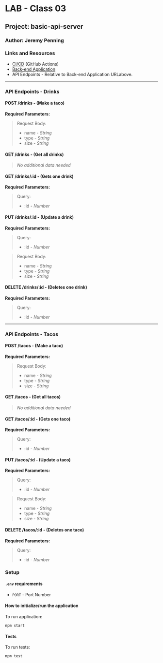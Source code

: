 # LAB - Class 03

## Project: basic-api-server

### Author: Jeremy Penning

### Links and Resources

- [CI/CD](https://github.com/jeremyp-401-advanced-javascript/basic-api-server/actions) (GitHub Actions)
- [Back-end Application](https://jeremyp-basic-api-server.herokuapp.com/)
- API Endpoints - Relative to Back-end Application URLabove.

---

### API Endpoints - Drinks

#### **POST /drinks** - (Make a taco)

**Required Parameters:**

>Request Body:
>- name - _String_  
>- type - _String_  
>- size - _String_  

#### **GET /drinks** - (Get all drinks)

>_No additional data needed_

#### **GET /drinks/:id** - (Gets one drink)

**Required Parameters:**

>Query:  
>- :id - _Number_  

#### **PUT /drinks/:id** - (Update a drink)

**Required Parameters:**

>Query:  
>- :id - _Number_

>Request Body:  
>- name - _String_  
>- type - _String_  
>- size - _String_  

#### **DELETE /drinks/:id** - (Deletes one drink)

**Required Parameters:**

>Query:  
>- :id - _Number_  

---

### API Endpoints - Tacos

#### **POST /tacos** - (Make a taco)

**Required Parameters:**

>Request Body:
>- name - _String_  
>- type - _String_  
>- size - _String_  

#### **GET /tacos** - (Get all tacos)

>_No additional data needed_

#### **GET /tacos/:id** - (Gets one taco)

**Required Parameters:**

>Query:  
>- :id - _Number_  

#### **PUT /tacos/:id** - (Update a taco)

**Required Parameters:**

>Query:  
>- :id - _Number_

>Request Body:  
>- name - _String_  
>- type - _String_  
>- size - _String_  

#### **DELETE /tacos/:id** - (Deletes one taco)

**Required Parameters:**

>Query:  
>- :id - _Number_  

### Setup

#### `.env` requirements

- `PORT` - Port Number

#### How to initialize/run the application

To run application:

`npm start`

#### Tests

To run tests:

`npm test`
